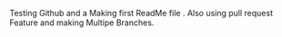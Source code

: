 Testing Github and a Making first ReadMe file . Also using pull request Feature and making Multipe Branches.
 
  
